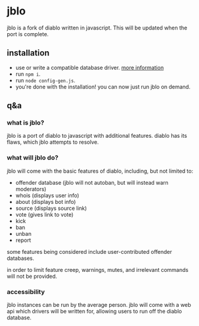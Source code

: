 # jblo
jblo is a fork of diablo written in javascript. This will be updated when the port is complete.

## installation
* use or write a compatible database driver. [more information](DATABASE.md)
* run `npm i`.
* run `node config-gen.js`.
* you're done with the installation! you can now just run jblo on demand.

## q&a
### what is jblo?
jblo is a port of diablo to javascript with additional features. diablo has its flaws, which jblo attempts to resolve.
### what will jblo do?
jblo will come with the basic features of diablo, including, but not limited to:
* offender database (jblo will not autoban, but will instead warn moderators)
* whois (displays user info)
* about (displays bot info)
* source (displays source link)
* vote (gives link to vote)
* kick
* ban
* unban
* report

some features being considered include user-contributed offender databases.

in order to limit feature creep, warnings, mutes, and irrelevant commands will not be provided.
### accessibility
jblo instances can be run by the average person. jblo will come with a web api which drivers will be written for, allowing users to run off the diablo database.
